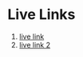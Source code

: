 # Live Links
1. [live link](https://portfolio-of-aamir.vercel.app)
3. [live link 2](https://portfolio-of-aamir.netlify.app)
